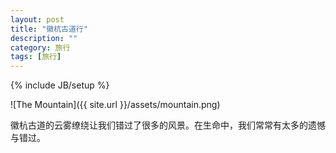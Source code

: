 ```yaml
---
layout: post
title: "徽杭古道行"
description: ""
category: 旅行
tags: [旅行]
---
```

{% include JB/setup %}

![The Mountain]({{ site.url }}/assets/mountain.png)

徽杭古道的云雾缭绕让我们错过了很多的风景。在生命中，我们常常有太多的遗憾与错过。